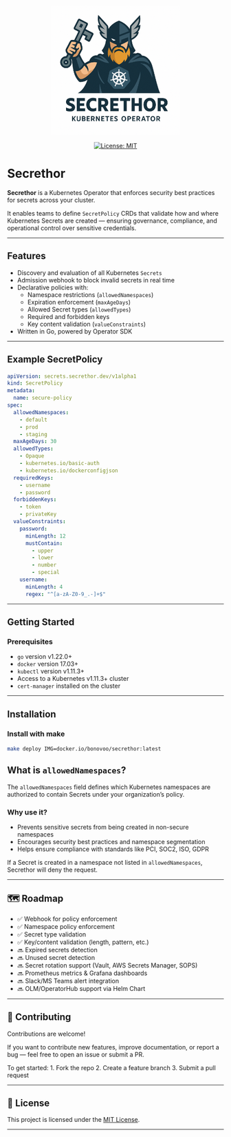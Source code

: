 <p align="center">
  <img src="assets/secrethor-logo.png" alt="Secrethor Logo" width="300"/>
</p>

<p align="center">
  <a href="https://opensource.org/licenses/MIT"><img alt="License: MIT" src="https://img.shields.io/badge/License-MIT-yellow.svg"/></a>
</p>

# Secrethor

**Secrethor** is a Kubernetes Operator that enforces security best practices for secrets across your cluster.

It enables teams to define `SecretPolicy` CRDs that validate how and where Kubernetes Secrets are created — ensuring governance, compliance, and operational control over sensitive credentials.

---

## Features

- Discovery and evaluation of all Kubernetes `Secrets`
- Admission webhook to block invalid secrets in real time
- Declarative policies with:
  - Namespace restrictions (`allowedNamespaces`)
  - Expiration enforcement (`maxAgeDays`)
  - Allowed Secret types (`allowedTypes`)
  - Required and forbidden keys
  - Key content validation (`valueConstraints`)
- Written in Go, powered by Operator SDK

---

## Example SecretPolicy

```yaml
apiVersion: secrets.secrethor.dev/v1alpha1
kind: SecretPolicy
metadata:
  name: secure-policy
spec:
  allowedNamespaces:
    - default
    - prod
    - staging
  maxAgeDays: 30
  allowedTypes:
    - Opaque
    - kubernetes.io/basic-auth
    - kubernetes.io/dockerconfigjson
  requiredKeys:
    - username
    - password
  forbiddenKeys:
    - token
    - privateKey
  valueConstraints:
    password:
      minLength: 12
      mustContain:
        - upper
        - lower
        - number
        - special
    username:
      minLength: 4
      regex: "^[a-zA-Z0-9_.-]+$"

```

---

## Getting Started

### Prerequisites

- `go` version v1.22.0+
- `docker` version 17.03+
- `kubectl` version v1.11.3+
- Access to a Kubernetes v1.11.3+ cluster
- `cert-manager` installed on the cluster

---

## Installation

### Install with make

```bash
make deploy IMG=docker.io/bonovoo/secrethor:latest
```

## What is `allowedNamespaces`?

The `allowedNamespaces` field defines which Kubernetes namespaces are authorized to contain Secrets under your organization’s policy.

### Why use it?

- Prevents sensitive secrets from being created in non-secure namespaces
- Encourages security best practices and namespace segmentation
- Helps ensure compliance with standards like PCI, SOC2, ISO, GDPR

If a Secret is created in a namespace not listed in `allowedNamespaces`, Secrethor will deny the request.

---

## 🗺 Roadmap

- ✅ Webhook for policy enforcement
- ✅ Namespace policy enforcement
- ✅ Secret type validation
- ✅ Key/content validation (length, pattern, etc.)
- 🔜 Expired secrets detection
- 🔜 Unused secret detection
- 🔜 Secret rotation support (Vault, AWS Secrets Manager, SOPS)
- 🔜 Prometheus metrics & Grafana dashboards
- 🔜 Slack/MS Teams alert integration
- 🔜 OLM/OperatorHub support via Helm Chart

---

## 🤝 Contributing

Contributions are welcome!

If you want to contribute new features, improve documentation, or report a bug — feel free to open an issue or submit a PR.

To get started:
	1.	Fork the repo
	2.	Create a feature branch
	3.	Submit a pull request

---

## 🪪 License

This project is licensed under the [MIT License](https://opensource.org/licenses/MIT).

---
